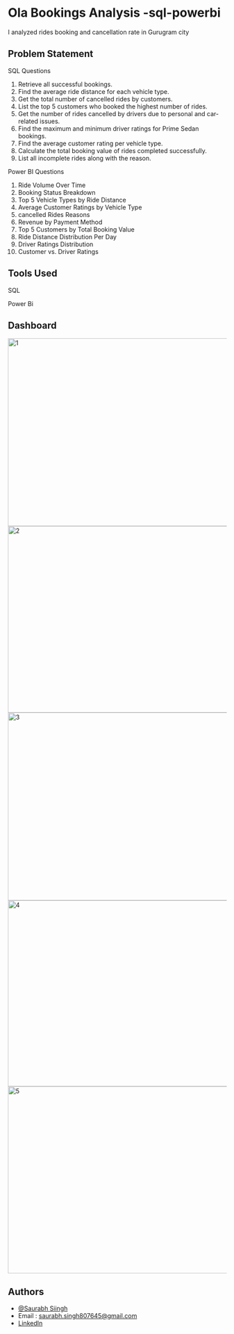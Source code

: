 
# Ola Bookings Analysis -sql-powerbi

I analyzed rides booking and cancellation rate in Gurugram city


## Problem Statement
SQL Questions
1. Retrieve all successful bookings.
2. Find the average ride distance for each vehicle type.
3. Get the total number of cancelled rides by customers.
4. List the top 5 customers who booked the highest number of rides.
5. Get the number of rides cancelled by drivers due to personal and car-related issues.
6. Find the maximum and minimum driver ratings for Prime Sedan bookings.
7. Find the average customer rating per vehicle type.
8. Calculate the total booking value of rides completed successfully.
9. List all incomplete rides along with the reason.

Power BI Questions
1. Ride Volume Over Time
2. Booking Status Breakdown
3. Top 5 Vehicle Types by Ride Distance
4. Average Customer Ratings by Vehicle Type
5. cancelled Rides Reasons
6. Revenue by Payment Method
7. Top 5 Customers by Total Booking Value
8. Ride Distance Distribution Per Day
9. Driver Ratings Distribution
10. Customer vs. Driver Ratings
## Tools Used
SQL

Power Bi

## Dashboard
    

<img width="766" height="432" alt="1" src="https://github.com/user-attachments/assets/ffda938a-e001-4089-96df-2f3a8b5a0ff3" />

<img width="755" height="429" alt="2" src="https://github.com/user-attachments/assets/baaa21ea-a7b4-4879-989f-79a84e54fde2" />

<img width="761" height="432" alt="3" src="https://github.com/user-attachments/assets/7e038606-2cf7-4201-8e34-0bc4e48bb0ea" />

<img width="750" height="428" alt="4" src="https://github.com/user-attachments/assets/474b2fce-6804-4bda-a05e-acc5d68c580b" />

<img width="764" height="430" alt="5" src="https://github.com/user-attachments/assets/6e355309-0d42-4510-ad5c-66728e79dc11" />

## Authors

- [@Saurabh Siingh](https://www.github.com/Saurabh-Siingh)
- Email : saurabh.singh807645@gmail.com
- [LinkedIn](https://www.linkedin.com/in/saurabh-singh-704493281/)

